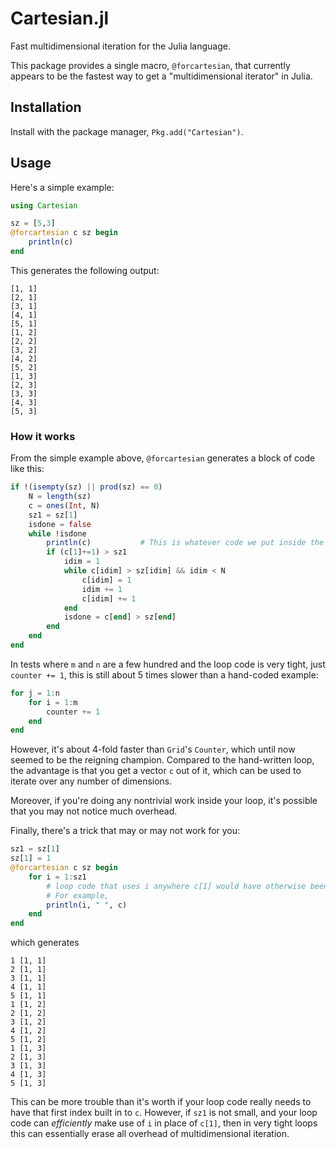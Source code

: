 # Cartesian.jl

Fast multidimensional iteration for the Julia language.

This package provides a single macro, `@forcartesian`, that currently appears to be the fastest way to get a "multidimensional iterator" in Julia.

## Installation

Install with the package manager, `Pkg.add("Cartesian")`.


## Usage

Here's a simple example:

```julia
using Cartesian

sz = [5,3]
@forcartesian c sz begin
    println(c)
end
```

This generates the following output:
```
[1, 1]
[2, 1]
[3, 1]
[4, 1]
[5, 1]
[1, 2]
[2, 2]
[3, 2]
[4, 2]
[5, 2]
[1, 3]
[2, 3]
[3, 3]
[4, 3]
[5, 3]
```

### How it works

From the simple example above, `@forcartesian` generates a block of code like this:

```julia
if !(isempty(sz) || prod(sz) == 0)
    N = length(sz)
    c = ones(Int, N)
    sz1 = sz[1]
    isdone = false
    while !isdone
        println(c)           # This is whatever code we put inside the "loop"
        if (c[1]+=1) > sz1
            idim = 1
            while c[idim] > sz[idim] && idim < N
                c[idim] = 1
                idim += 1
                c[idim] += 1
            end
            isdone = c[end] > sz[end]
        end
    end
end
```

In tests where `m` and `n` are a few hundred and the loop code is very tight, just `counter += 1`, this is still about 5 times slower than a hand-coded example:
```julia
for j = 1:n
    for i = 1:m
        counter += 1
    end
end
```
However, it's about 4-fold faster than `Grid`'s `Counter`, which until now seemed to be the reigning champion.
Compared to the hand-written loop, the advantage is that you get a vector `c` out of it, which can be used to iterate over any number of dimensions.

Moreover, if you're doing any nontrivial work inside your loop, it's possible that you may not notice much overhead.

Finally, there's a trick that may or may not work for you:
```julia
sz1 = sz[1]
sz[1] = 1
@forcartesian c sz begin
    for i = 1:sz1
        # loop code that uses i anywhere c[1] would have otherwise been used
        # For example,
        println(i, " ", c)
    end
end
```
which generates
```
1 [1, 1]
2 [1, 1]
3 [1, 1]
4 [1, 1]
5 [1, 1]
1 [1, 2]
2 [1, 2]
3 [1, 2]
4 [1, 2]
5 [1, 2]
1 [1, 3]
2 [1, 3]
3 [1, 3]
4 [1, 3]
5 [1, 3]
```
This can be more trouble than it's worth if your loop code really needs to have that first index built in to `c`. However, if `sz1` is not small, and your loop code can _efficiently_ make use of `i` in place of `c[1]`, then in very tight loops this can essentially erase all overhead of multidimensional iteration.
